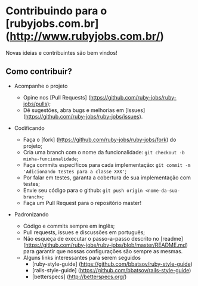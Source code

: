 # Contribuindo para o [rubyjobs.com.br] (http://www.rubyjobs.com.br/)

Novas ideias e contribuintes são bem vindos!

## Como contribuir?

* Acompanhe o projeto
  * Opine nos [Pull Requests] (https://github.com/ruby-jobs/ruby-jobs/pulls);
  * Dê sugestões, abra bugs e melhorias em [Issues] (https://github.com/ruby-jobs/ruby-jobs/issues).

* Codificando
  * Faça o [fork] (https://github.com/ruby-jobs/ruby-jobs/fork) do projeto;
  * Cria uma branch com o nome da funcionalidade: `git checkout -b minha-funcionalidade`;
  * Faça commits específicos para cada implementação: `git commit -m 'Adicionando testes para a classe XXX'`;
  * Por falar em testes, garanta a cobertura de sua implementação com testes;
  * Envie seu código para o github: `git push origin <nome-da-sua-branch>`;
  * Faça um Pull Request para o repositório master!

* Padronizando
  * Código e commits sempre em inglês;
  * Pull requests, issues e discussões em português;
  * Não esqueça de executar o passo-a-passo descrito no [readme] (https://github.com/ruby-jobs/ruby-jobs/blob/master/README.md) para garantir que nossas configurações são sempre as mesmas.
  * Alguns links interessantes para serem seguidos
    * [ruby-style-guide] (https://github.com/bbatsov/ruby-style-guide)
    * [rails-style-guide] (https://github.com/bbatsov/rails-style-guide)
    * [betterspecs] (http://betterspecs.org/)
